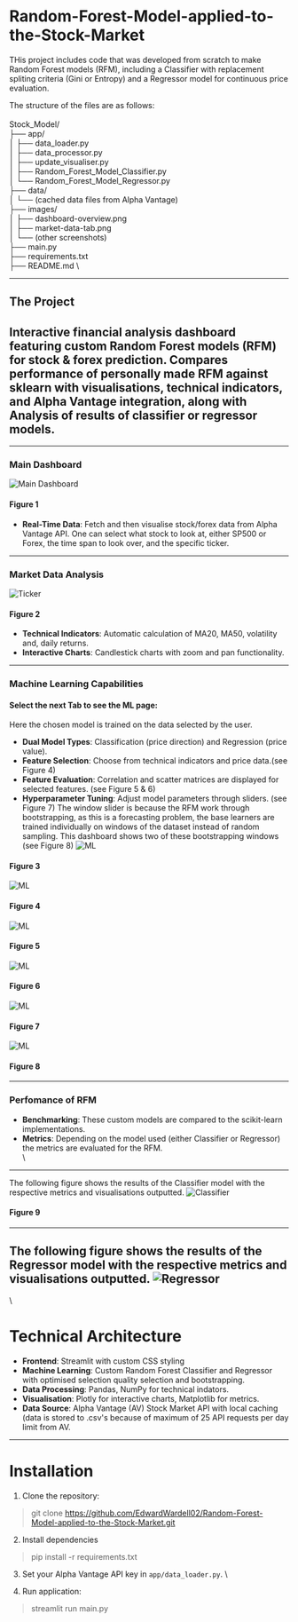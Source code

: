 # Random-Forest-Model-applied-to-the-Stock-Market

THis project includes code that was developed from scratch to make Random Forest models (RFM), including a Classifier with replacement spliting criteria (Gini or Entropy) and a Regressor model for continuous price evaluation. 

The structure of the files are as follows: \
\
Stock_Model/ \
├── app/ \
│   ├── data_loader.py \
│   ├── data_processor.py \
│   ├── update_visualiser.py \
│   ├── Random_Forest_Model_Classifier.py \
│   └── Random_Forest_Model_Regressor.py \
├── data/ \
│   └── (cached data files from Alpha Vantage) \
├── images/ \
│   ├── dashboard-overview.png \
│   ├── market-data-tab.png \
│   └── (other screenshots) \
├── main.py \
├── requirements.txt \
├── README.md \

---
## The Project
Interactive financial analysis dashboard featuring custom Random Forest models (RFM) for stock &amp; forex prediction. Compares performance of personally made RFM against sklearn with visualisations, technical indicators, and Alpha Vantage integration, along with Analysis of results of classifier or regressor models.
---

---
### Main Dashboard
![Main Dashboard](Stock_model/images/Front_Page.PNG)
#### Figure 1
* __Real-Time Data__: Fetch and then visualise stock/forex data from Alpha Vantage API.
One can select what stock to look at, either SP500 or Forex, the time span to look over, and the specific ticker.
---
### Market Data Analysis
![Ticker](Stock_model/images/Front_Page_stock.PNG)
#### Figure 2
* __Technical Indicators__: Automatic calculation of MA20, MA50, volatility and, daily returns.
* __Interactive Charts__: Candlestick charts with zoom and pan functionality.
---
### Machine Learning Capabilities
#### Select the next Tab to see the ML page:
Here the chosen model is trained on the data selected by the user.
* __Dual Model Types__: Classification (price direction) and Regression (price value).
* __Feature Selection__: Choose from technical indicators and price data.(see Figure 4)
* __Feature Evaluation__: Correlation and scatter matrices are displayed for selected features. (see Figure 5 & 6)
* __Hyperparameter Tuning__: Adjust model parameters through sliders. (see Figure 7)
The window slider is because the RFM work through bootstrapping, as this is a forecasting problem, the base learners are trained individually on windows of the dataset instead of random sampling. This dashboard shows two of these bootstrapping windows (see Figure 8)
![ML](Stock_model/images/ML_Model_Page.PNG)
#### Figure 3
![ML](Stock_model/images/ML_Model_Page_Features.PNG)
#### Figure 4
![ML](Stock_model/images/ML_Model_Page_Correlation_Matrix.PNG)
#### Figure 5
![ML](Stock_model/images/ML_Model_Page_Scatter_Matrix.PNG)
#### Figure 6
![ML](Stock_model/images/ML_Model_Page_Training.PNG)
#### Figure 7
![ML](Stock_model/images/ML_Model_Page_Bootstrapping.PNG)
#### Figure 8
---
### Perfomance of RFM
* __Benchmarking__: These custom models are compared to the scikit-learn implementations.
* __Metrics__: Depending on the model used (either Classifier or Regressor) the metrics are evaluated for the RFM. \
\
---
The following figure shows the results of the Classifier model with the respective metrics and visualisations outputted.
![Classifier](Stock_model/images/ML_Model_Page_Classifier_Results.PNG)
#### Figure 9
---
The following figure shows the results of the Regressor model with the respective metrics and visualisations outputted.
![Regressor](Stock_model/images/ML_Model_Page_Regressor.PNG)
---
\

# Technical Architecture
* __Frontend__: Streamlit with custom CSS styling
* __Machine Learning__: Custom Random Forest Classifier and Regressor with optimised selection quality selection and bootstrapping.
* __Data Processing__: Pandas, NumPy for technical indators.
* __Visualisation__: Plotly for interactive charts, Matplotlib for metrics.
* __Data Source__: Alpha Vantage (AV) Stock Market API with local caching (data is stored to .csv's because of maximum of 25 API requests per day limit from AV.
---
# Installation
1. Clone the repository:
> git clone https://github.com/EdwardWardell02/Random-Forest-Model-applied-to-the-Stock-Market.git
2.  Install dependencies
> pip install -r requirements.txt
3. Set your Alpha Vantage API key in `app/data_loader.py`. \

4. Run application:
> streamlit run main.py
